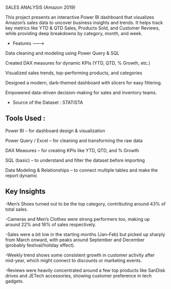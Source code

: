 SALES ANALYSIS (Amazon 2019) 

This project presents an interactive Power BI dashboard that visualizes Amazon’s sales data to uncover business insights and trends. 
It helps track key metrics like YTD & QTD Sales, Products Sold, and Customer Reviews, while providing deep breakdowns by category, month, and week.


* Features --->

Data cleaning and modeling using Power Query & SQL

Created DAX measures for dynamic KPIs (YTD, QTD, % Growth, etc.)

Visualized sales trends, top-performing products, and categories

Designed a modern, dark-themed dashboard with slicers for easy filtering.

Empowered data-driven decision-making for sales and inventory teams.

* Source of the Dataset : STATISTA
  
## Tools Used :
Power BI – for dashboard design & visualization

Power Query / Excel – for cleaning and transforming the raw data

DAX Measures – for creating KPIs like YTD, QTD, and % Growth

SQL (basic) – to understand and filter the dataset before importing

Data Modeling & Relationships – to connect multiple tables and make the report dynamic

 ## Key Insights

-Men’s Shoes turned out to be the top category, contributing around 43% of total sales.

-Cameras and Men’s Clothes were strong performers too, making up around 22% and 16% of sales respectively.

-Sales were a bit low in the starting months (Jan–Feb) but picked up sharply from March onward, with peaks around September and December (probably festival/holiday effect).

-Weekly trend shows some consistent growth in customer activity after mid-year, which might connect to discounts or marketing events.

-Reviews were heavily concentrated around a few top products like SanDisk drives and JETech accessories, showing customer preference in tech gadgets.

